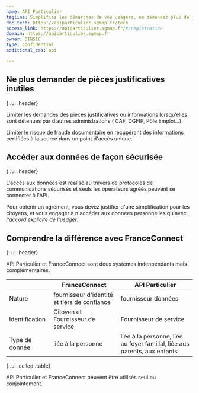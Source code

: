 ```yaml
---
name: API Particulier
tagline: Simplifiez les démarches de vos usagers, ne demandez plus de justificatifs
doc_tech: https://apiparticulier.sgmap.fr/tech
access_link: https://apiparticulier.sgmap.fr/#/registration
domain: https://apiparticulier.sgmap.fr
owner: DINSIC
type: confidential
additional_css: api

---
```



## Ne plus demander de pièces justificatives inutiles
{:.ui .header}

Limiter les demandes des pièces justificatives ou informations lorsqu’elles sont détenues par d’autres administrations ( CAF, DGFIP, Pôle Emploi…).

Limiter le risque de fraude documentaire en récupérant des informations certifiées à la source dans un point d'accès unique.


## Accéder aux données de façon sécurisée
{:.ui .header}

L'accès aux données est réalisé au travers de protocoles de communications sécurisés et seuls les opérateurs agréés peuvent se connecter à l'API.

Pour obtenir un agrément, vous devez justifier d'une simplification pour les citoyens, et vous engager à n'accéder aux données personnelles qu'avec *l'accord explicite de l'usager*.


## Comprendre la différence avec FranceConnect
{:.ui .header}

API Particulier et FranceConnect sont deux systèmes indenpendants mais complémentaires.

|                | FranceConnect                                | API Particulier                                                           |
|----------------|----------------------------------------------|---------------------------------------------------------------------------|
| Nature         | fournisseur d'identité et tiers de confiance | fournisseur données                                                       |
| Identification | Citoyen et Fournisseur de service            | Fournisseur de service                                                    |
| Type de donnée | liée à la personne                           | liée à la personne, liée au foyer familial, liée aus parents, aux enfants |
{:.ui .celled .table}

API Particulier et FranceConnect peuvent être utilisés seul ou conjointement.
